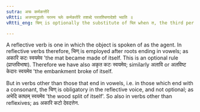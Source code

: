 ```yaml
---
sutra: अचः कर्मकर्त्तरि
vRtti: अजन्ताद्धातोः परस्य च्लेः कर्मकर्तरि तशब्दे परतश्चिणादेशो भवति ॥
vRtti_eng: चिण् is optionally the substitute of च्लि when त, the third person singular of the _Atmanepada_ follows, after a root which ends with a vowel, and when the object itself is spoken of as the agent.

---
```

A reflective verb is one in which the object is spoken of as the agent. In reflective verbs therefore, चिण् is employed after roots ending in vowels; as अकारि कटः स्वयमेव 'the mat became made of itself. This is an optional rule (प्राप्तविभाषा). Therefore we have also अकृत कटः स्वयमेव; similarly अलावि or अलविष्ट केदारः स्वयमेव 'the embankment broke of itself.

But in verbs other than those that end in vowels, i.e. in those which end with a consonant, the चिण् is obligatory in the reflective voice, and not optional; as अभेदि काष्ठम् स्वयमेव 'the wood split of itself'. So also in verbs other than reflexives; as अकारि कटो देवदत्तेन.